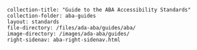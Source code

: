       collection-title: "Guide to the ABA Accessibility Standards"
      collection-folder: aba-guides
      layout: standards
      file-directory: /files/ada-aba/guides/aba/
      image-directory: /images/ada-aba/guides/
      right-sidenav: aba-right-sidenav.html